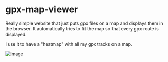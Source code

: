 # gpx-map-viewer

Really simple website that just puts gpx files on a map and displays them in the browser.
It automatically tries to fit the map so that every gpx route is displayed.

I use it to have a "heatmap" with all my gpx tracks on a map.


![image](https://github.com/user-attachments/assets/549ac9eb-8c8d-4747-bf29-8efd1a6c5945)
